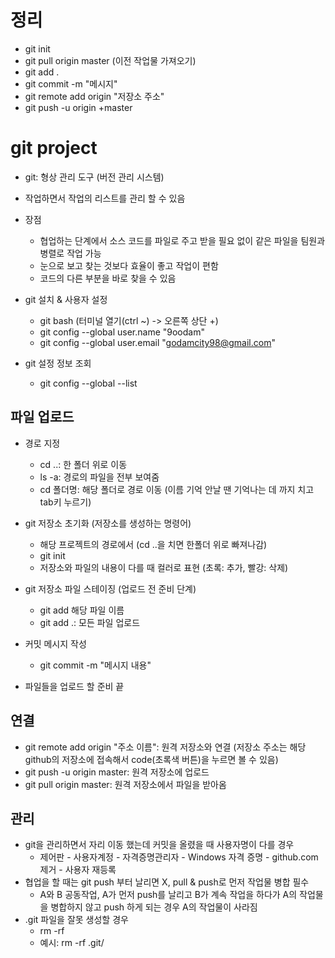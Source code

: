 <!-- md 문서 작성 -->

<!-- #: 제목 작성 (h1~h6 태그와 비슷)-->
<!-- -: 리스트 작성 -->

# 정리
- git init
- git pull origin master (이전 작업물 가져오기)
- git add .
- git commit -m "메시지"
- git remote add origin "저장소 주소"
- git push -u origin +master

# git project
- git: 형상 관리 도구 (버전 관리 시스템)
- 작업하면서 작업의 리스트를 관리 할 수 있음

- 장점
    - 협업하는 단계에서 소스 코드를 파일로 주고 받을 필요 없이 같은 파일을 팀원과 병렬로 작업 가능
    - 눈으로 보고 찾는 것보다 효율이 좋고 작업이 편함
    - 코드의 다른 부분을 바로 찾을 수 있음

- git 설치 & 사용자 설정
    - git bash (터미널 열기(ctrl ~) -> 오른쪽 상단 +)
    - git config --global user.name "9oodam"
    - git config --global user.email "godamcity98@gmail.com"

- git 설정 정보 조회
    - git config --global --list


## 파일 업로드
- 경로 지정
    - cd ..: 한 폴더 위로 이동
    - ls -a: 경로의 파일을 전부 보여줌
    - cd 폴더명: 해당 폴더로 경로 이동 (이름 기억 안날 땐 기억나는 데 까지 치고 tab키 누르기)

- git 저장소 초기화 (저장소를 생성하는 명령어)
    - 해당 프로젝트의 경로에서 (cd ..을 치면 한폴더 위로 빠져나감)
    - git init
    - 저장소와 파일의 내용이 다를 때 컬러로 표현 (초록: 추가, 빨강: 삭제)

- git 저장소 파일 스테이징 (업로드 전 준비 단계)
    - git add 해당 파일 이름
    - git add .: 모든 파일 업로드

- 커밋 메시지 작성
    - git commit -m "메시지 내용"

- 파일들을 업로드 할 준비 끝

## 연결
- git remote add origin "주소 이름": 원격 저장소와 연결 (저장소 주소는 해당 github의 저장소에 접속해서 code(초록색 버튼)을 누르면 볼 수 있음)
- git push -u origin master: 원격 저장소에 업로드
- git pull origin master: 원격 저장소에서 파일을 받아옴

## 관리
- git을 관리하면서 자리 이동 했는데 커밋을 올렸을 때 사용자명이 다를 경우
    - 제어판 - 사용자계정 - 자격증명관리자 - Windows 자격 증명 - github.com 제거 - 사용자 재등록
- 협업을 할 때는 git push 부터 날리면 X, pull & push로 먼저 작업물 병합 필수
    - A와 B 공동작업, A가 먼저 push를 날리고 B가 계속 작업을 하다가 A의 작업물을 병합하지 않고 push 하게 되는 경우 A의 작업물이 사라짐
- .git 파일을 잘못 생성할 경우
    - rm -rf
    - 예시: rm -rf .git/
